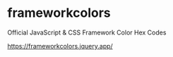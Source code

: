 # frameworkcolors
Official JavaScript &amp; CSS Framework Color Hex Codes


https://frameworkcolors.jquery.app/
